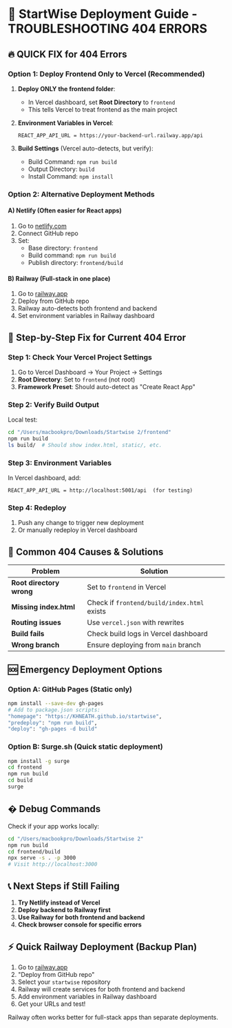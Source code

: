 # 🚀 StartWise Deployment Guide - TROUBLESHOOTING 404 ERRORS

## 🔥 QUICK FIX for 404 Errors

### Option 1: Deploy Frontend Only to Vercel (Recommended)

1. **Deploy ONLY the frontend folder**:
   - In Vercel dashboard, set **Root Directory** to `frontend`
   - This tells Vercel to treat frontend as the main project

2. **Environment Variables in Vercel**:
   ```
   REACT_APP_API_URL = https://your-backend-url.railway.app/api
   ```

3. **Build Settings** (Vercel auto-detects, but verify):
   - Build Command: `npm run build`
   - Output Directory: `build`
   - Install Command: `npm install`

### Option 2: Alternative Deployment Methods

#### A) Netlify (Often easier for React apps)
1. Go to [netlify.com](https://netlify.com)
2. Connect GitHub repo
3. Set:
   - Base directory: `frontend`
   - Build command: `npm run build`
   - Publish directory: `frontend/build`

#### B) Railway (Full-stack in one place)
1. Go to [railway.app](https://railway.app)
2. Deploy from GitHub repo
3. Railway auto-detects both frontend and backend
4. Set environment variables in Railway dashboard

## 🔧 Step-by-Step Fix for Current 404 Error

### Step 1: Check Your Vercel Project Settings
1. Go to Vercel Dashboard → Your Project → Settings
2. **Root Directory**: Set to `frontend` (not root)
3. **Framework Preset**: Should auto-detect as "Create React App"

### Step 2: Verify Build Output
Local test:
```bash
cd "/Users/macbookpro/Downloads/Startwise 2/frontend"
npm run build
ls build/  # Should show index.html, static/, etc.
```

### Step 3: Environment Variables
In Vercel dashboard, add:
```
REACT_APP_API_URL = http://localhost:5001/api  (for testing)
```

### Step 4: Redeploy
1. Push any change to trigger new deployment
2. Or manually redeploy in Vercel dashboard

## 🎯 Common 404 Causes & Solutions

| Problem | Solution |
|---------|----------|
| **Root directory wrong** | Set to `frontend` in Vercel |
| **Missing index.html** | Check if `frontend/build/index.html` exists |
| **Routing issues** | Use `vercel.json` with rewrites |
| **Build fails** | Check build logs in Vercel dashboard |
| **Wrong branch** | Ensure deploying from `main` branch |

## 🆘 Emergency Deployment Options

### Option A: GitHub Pages (Static only)
```bash
npm install --save-dev gh-pages
# Add to package.json scripts:
"homepage": "https://KHNEATH.github.io/startwise",
"predeploy": "npm run build",
"deploy": "gh-pages -d build"
```

### Option B: Surge.sh (Quick static deployment)
```bash
npm install -g surge
cd frontend
npm run build
cd build
surge
```

## � Debug Commands

Check if your app works locally:
```bash
cd "/Users/macbookpro/Downloads/Startwise 2"
npm run build
cd frontend/build
npx serve -s . -p 3000
# Visit http://localhost:3000
```

## 📞 Next Steps if Still Failing

1. **Try Netlify instead of Vercel**
2. **Deploy backend to Railway first**
3. **Use Railway for both frontend and backend**
4. **Check browser console for specific errors**

## ⚡ Quick Railway Deployment (Backup Plan)

1. Go to [railway.app](https://railway.app)
2. "Deploy from GitHub repo"
3. Select your `startwise` repository
4. Railway will create services for both frontend and backend
5. Add environment variables in Railway dashboard
6. Get your URLs and test!

Railway often works better for full-stack apps than separate deployments.